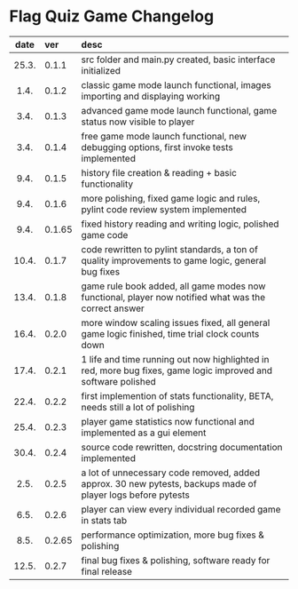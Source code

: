 

# Flag Quiz Game Changelog

| date  | ver  | desc |
| :----:|:-----| :-----|
| 25.3. | 0.1.1 | src folder and main.py created, basic interface initialized |
| 1.4. | 0.1.2 | classic game mode launch functional, images importing and displaying working |
| 3.4. | 0.1.3 | advanced game mode launch functional, game status now visible to player |
| 3.4. | 0.1.4 | free game mode launch functional, new debugging options, first invoke tests implemented |
| 9.4. | 0.1.5 | history file creation & reading + basic functionality |
| 9.4. | 0.1.6 | more polishing, fixed game logic and rules, pylint code review system implemented |
| 9.4. | 0.1.65 | fixed history reading and writing logic, polished game code |
| 10.4. | 0.1.7 | code rewritten to pylint standards, a ton of quality improvements to game logic, general bug fixes |
| 13.4. | 0.1.8 | game rule book added, all game modes now functional, player now notified what was the correct answer |
| 16.4. | 0.2.0 | more window scaling issues fixed, all general game logic finished, time trial clock counts down |
| 17.4. | 0.2.1 | 1 life and time running out now highlighted in red, more bug fixes, game logic improved and software polished |
| 22.4. | 0.2.2 | first implemention of stats functionality, BETA, needs still a lot of polishing |
| 25.4. | 0.2.3 | player game statistics now functional and implemented as a gui element |
| 30.4. | 0.2.4 | source code rewritten, docstring documentation implemented |
| 2.5. | 0.2.5 | a lot of unnecessary code removed, added approx. 30 new pytests, backups made of player logs before pytests |
| 6.5. | 0.2.6 | player can view every individual recorded game in stats tab |
| 8.5. | 0.2.65 | performance optimization, more bug fixes & polishing |
| 12.5. | 0.2.7 | final bug fixes & polishing, software ready for final release |
